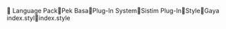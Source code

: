       Language Pack   Pek Basa   Plug-In System   Sistim Plug-In   Style   Gaya
   index.styl   index.style